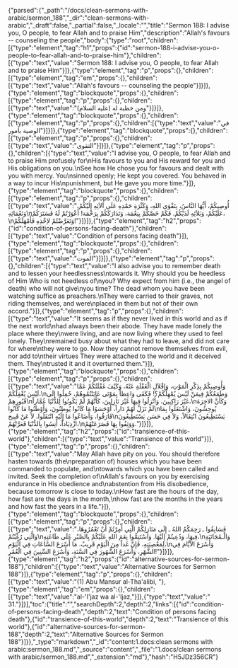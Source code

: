 {"parsed":{"_path":"/docs/clean-sermons-with-arabic/sermon_188","_dir":"clean-sermons-with-arabic","_draft":false,"_partial":false,"_locale":"","title":"Sermon 188:  I advise you, O people, to fear Allah and to praise Him","description":"Allah's favours -- counseling the people","body":{"type":"root","children":[{"type":"element","tag":"h1","props":{"id":"sermon-188-i-advise-you-o-people-to-fear-allah-and-to-praise-him"},"children":[{"type":"text","value":"Sermon 188:  I advise you, O people, to fear Allah and to praise Him"}]},{"type":"element","tag":"p","props":{},"children":[{"type":"element","tag":"em","props":{},"children":[{"type":"text","value":"Allah's favours -- counseling the people"}]}]},{"type":"element","tag":"blockquote","props":{},"children":[{"type":"element","tag":"p","props":{},"children":[{"type":"text","value":"ومن خطبة له (عليه السلام)"}]}]},{"type":"element","tag":"blockquote","props":{},"children":[{"type":"element","tag":"p","props":{},"children":[{"type":"text","value":"في الوصية بأمور"}]}]},{"type":"element","tag":"blockquote","props":{},"children":[{"type":"element","tag":"p","props":{},"children":[{"type":"text","value":"التقوى"}]}]},{"type":"element","tag":"p","props":{},"children":[{"type":"text","value":"I advise you, O people, to fear Allah and to praise Him profusely for\nHis favours to you and His reward for you and His obligations on you.\nSee how He chose you for favours and dealt with you with mercy. You\nsinned openly; He kept you covered. You behaved in a way to incur His\npunishment, but He gave you more time."}]},{"type":"element","tag":"blockquote","props":{},"children":[{"type":"element","tag":"p","props":{},"children":[{"type":"text","value":"أُوصِيكُمْ، أَيُّهَا النَّاسُ، بِتَقْوَى اللهِ، وَكَثْرَةِ حَمْدِهِ عَلَى آلاَئِهِ إِلَيْكُمْ، وَنَعْمَائِهِ\nعَلَيْكُمْ، وَبَلاَئِهِ لَدَيْكُمْ. فَكَمْ خَصَّكُمْ بِنِعْمَة، وَتَدَارَكَكُمْ بِرَحْمَة! أَعْوَرْتُمْ لَهُ فَسَتَرَكُمْ،\nوَتَعَرَّضْتُمْ لاِخْذِهِ فَأَمْهَلَكُمْ!"}]}]},{"type":"element","tag":"h2","props":{"id":"condition-of-persons-facing-death"},"children":[{"type":"text","value":"Condition of persons facing death"}]},{"type":"element","tag":"blockquote","props":{},"children":[{"type":"element","tag":"p","props":{},"children":[{"type":"text","value":"الموت"}]}]},{"type":"element","tag":"p","props":{},"children":[{"type":"text","value":"I also advise you to remember death and to lessen your heedlessness\ntowards it. Why should you be heedless of Him Who is not heedless of\nyou? Why expect from him (i.e., the angel of death) who will not give\nyou time? The dead whom you have been watching suffice as preachers.\nThey were carried to their graves, not riding themselves, and were\nplaced in them but not of their own accord."}]},{"type":"element","tag":"p","props":{},"children":[{"type":"text","value":"It seems as if they never lived in this world and as if the next world\nhad always been their abode. They have made lonely the place where they\nwere living, and are now living where they used to feel lonely. They\nremained busy about what they had to leave, and did not care for where\nthey were to go. Now they cannot remove themselves from evil, nor add to\ntheir virtues They were attached to the world and it deceived them. They\ntrusted it and it overturned them."}]},{"type":"element","tag":"blockquote","props":{},"children":[{"type":"element","tag":"p","props":{},"children":[{"type":"text","value":"وَأُوصِيكُمْ بِذِكْرِ الْمَوْتِ، وَإِقْلاَلِ الْغَفْلَةِ عَنْهُ، وَكَيْفَ غَفْلَتُكُمْ عَمَّا لَيْسَ يُغْفِلُكُمْ،\nوَطَمَعُكُمْ فِيمَنْ لَيْسَ يُمْهِلُكُمْ؟! فَكَفَى وَاعِظاً بِمَوْتَى عَايَنْتُمُوهُمْ، حُمِلُوا إلَى قُبُورِهِمْ\nغَيْرَ رَاكِبِينَ، وَأُنْزِلُوا فِيهَا غَيْرَ نَازِلِينَ، كَأَنَّهُمْ لَمْ يَكُونُوا لِلدُّنْيَا عُمَّاراً،\nوَكَأَنَّ الاخِرَةَ لَمْ تَزَلْ لَهُمْ دَاراً، أَوْحَشوُا مَا كَانُوا يُوطِنُونَ، وَأَوْطَنُوا مَا كَانُوا\nيُوحِشُونَ، وَاشْتَغَلُوا بِمَا فَارَقُوا، وَأَضَاعُوا مَا إِلَيْهِ انْتَقَلُوا، لاَ عَنْ قَبِيح\nيَسْتَطِيعُونَ انْتِقَالاً، وَلاَ فِي حَسَن يَسْتَطِيعُونَ ازْدِيَاداً، أَنِسُوا بِالدُّنْيَا فَغرَّتْهُمْ،\nوَوَثِقُوا بِهَا فَصَرَعَتْهُمْ."}]}]},{"type":"element","tag":"h2","props":{"id":"transience-of-this-world"},"children":[{"type":"text","value":"Transience of this world"}]},{"type":"element","tag":"p","props":{},"children":[{"type":"text","value":"May Allah have pity on you. You should therefore hasten towards (the\npreparation of) houses which you have been commanded to populate, and\ntowards which you have been called and invited. Seek the completion of\nAllah's favours on you by exercising endurance in His obedience and\nabstention from His disobedience, because tomorrow is close to today.\nHow fast are the hours of the day, how fast are the days in the month,\nhow fast are the months in the years and how fast the years in a life."}]},{"type":"element","tag":"blockquote","props":{},"children":[{"type":"element","tag":"p","props":{},"children":[{"type":"text","value":"فَسَابِقُوا ـ رَحِمَكُمُ اللهُ ـ إِلَى مَنَازِلِكُمْ الَّتِي أُمِرْتُمْ أَنْ تَعْمُرُوهَا، وَالَّتِي رُغِّبْتُمْ\nفِيهَا، وَدُعِيتُمْ إِلَيْهَا. وَاسْتَتِمُّوا نِعَمَ اللهِ عَلَيْكُمْ بِالصَّبْرِ عَلَى طَاعَتِهِ،\nوَالْـمُجَانَبَةِ لِمَعْصِيَتِهِ، فَإِنَّ غَداً مِنَ الْيَوْمِ قَرِيبٌ. مَا أَسْرَعَ السَّاعَاتِ فِي الْيَوْمِ،\nوَأَسْرَعَ الاْيَّامَ فِي الشَّهْرِ، وَأَسْرَعَ الشُّهُورَ فِي السَّنَةِ، وَأَسْرَعَ السِّنِينَ فِي الْعُمُرِ!"}]}]},{"type":"element","tag":"h2","props":{"id":"alternative-sources-for-sermon-188"},"children":[{"type":"text","value":"Alternative Sources for Sermon 188"}]},{"type":"element","tag":"p","props":{},"children":[{"type":"text","value":"(1) Abu Mansur al-Tha'alibi, "},{"type":"element","tag":"em","props":{},"children":[{"type":"text","value":"al-'I'jaz wa al-'Ijaz,"}]},{"type":"text","value":" 31."}]}],"toc":{"title":"","searchDepth":2,"depth":2,"links":[{"id":"condition-of-persons-facing-death","depth":2,"text":"Condition of persons facing death"},{"id":"transience-of-this-world","depth":2,"text":"Transience of this world"},{"id":"alternative-sources-for-sermon-188","depth":2,"text":"Alternative Sources for Sermon 188"}]}},"_type":"markdown","_id":"content:1.docs:clean sermons with arabic:sermon_188.md","_source":"content","_file":"1.docs/clean sermons with arabic/sermon_188.md","_extension":"md"},"hash":"H5JDz356CR"}